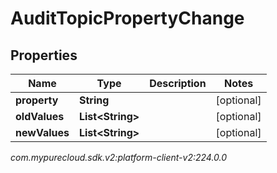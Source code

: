 # AuditTopicPropertyChange


## Properties

| Name | Type | Description | Notes |
| ------------ | ------------- | ------------- | ------------- |
| **property** | **String** |  |  [optional] |
| **oldValues** | **List&lt;String&gt;** |  |  [optional] |
| **newValues** | **List&lt;String&gt;** |  |  [optional] |




_com.mypurecloud.sdk.v2:platform-client-v2:224.0.0_

